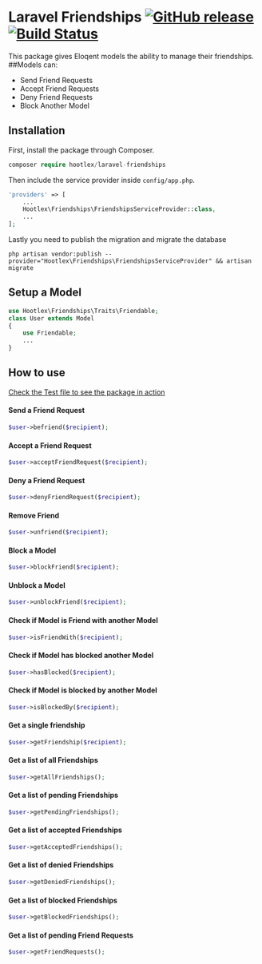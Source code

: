 # Laravel Friendships [![GitHub release](https://img.shields.io/github/release/hootlex/Laravel-Friendships.svg?style=flat)](https://packagist.org/packages/hootlex/laravel-friendship)[![Build Status](https://travis-ci.org/hootlex/laravel-friendships.svg?branch=master)](https://travis-ci.org/hootlex/laravel-friendships)

This package gives Eloqent models the ability to manage their friendships.
##Models can:
- Send Friend Requests
- Accept Friend Requests
- Deny Friend Requests
- Block Another Model

## Installation

First, install the package through Composer.

```php
composer require hootlex/laravel-friendships
```

Then include the service provider inside `config/app.php`.

```php
'providers' => [
    ...
    Hootlex\Friendships\FriendshipsServiceProvider::class,
    ...
];
```
Lastly you need to publish the migration and migrate the database

```
php artisan vendor:publish --provider="Hootlex\Friendships\FriendshipsServiceProvider" && artisan migrate
```
## Setup a Model
```php
use Hootlex\Friendships\Traits\Friendable;
class User extends Model
{
    use Friendable;
    ...
}
```

## How to use 
[Check the Test file to see the package in action](https://github.com/hootlex/laravel-friendships/blob/master/tests/FriedshipsTest.php)

#### Send a Friend Request
```php
$user->befriend($recipient);
```

#### Accept a Friend Request
```php
$user->acceptFriendRequest($recipient);
```

#### Deny a Friend Request
```php
$user->denyFriendRequest($recipient);
```

#### Remove Friend
```php
$user->unfriend($recipient);
```

#### Block a Model
```php
$user->blockFriend($recipient);
```

#### Unblock a Model
```php
$user->unblockFriend($recipient);
```

#### Check if Model is Friend with another Model
```php
$user->isFriendWith($recipient);
```

#### Check if Model has blocked another Model
```php
$user->hasBlocked($recipient);
```

#### Check if Model is blocked by another Model
```php
$user->isBlockedBy($recipient);
```

#### Get a single friendship
```php
$user->getFriendship($recipient);
```

#### Get a list of all Friendships
```php
$user->getAllFriendships();
```

#### Get a list of pending Friendships
```php
$user->getPendingFriendships();
```

#### Get a list of accepted Friendships
```php
$user->getAcceptedFriendships();
```

#### Get a list of denied Friendships
```php
$user->getDeniedFriendships();
```

#### Get a list of blocked Friendships
```php
$user->getBlockedFriendships();
```

#### Get a list of pending Friend Requests
```php
$user->getFriendRequests();
```
